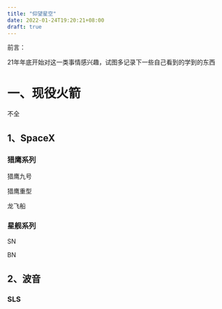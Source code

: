 ```yaml
---
title: "仰望星空"
date: 2022-01-24T19:20:21+08:00
draft: true
---
```


前言：

21年年底开始对这一类事情感兴趣，试图多记录下一些自己看到的学到的东西

# 一、现役火箭

不全

## 1、SpaceX

### 猎鹰系列

猎鹰九号

猎鹰重型

龙飞船

### 星舰系列

SN

BN

## 2、波音

### SLS

